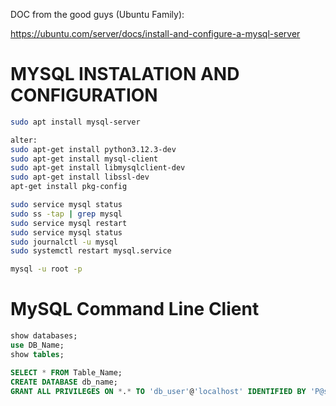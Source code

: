 DOC from the good guys (Ubuntu Family):

https://ubuntu.com/server/docs/install-and-configure-a-mysql-server

# MYSQL INSTALATION AND CONFIGURATION

```bash
sudo apt install mysql-server

alter:
sudo apt-get install python3.12.3-dev 
sudo apt-get install mysql-client
sudo apt-get install libmysqlclient-dev
sudo apt-get install libssl-dev
apt-get install pkg-config

sudo service mysql status
sudo ss -tap | grep mysql
sudo service mysql restart
sudo service mysql status
sudo journalctl -u mysql
sudo systemctl restart mysql.service

mysql -u root -p
```

# MySQL Command Line Client
```SQL
show databases;
use DB_Name;
show tables;

SELECT * FROM Table_Name;
CREATE DATABASE db_name;
GRANT ALL PRIVILEGES ON *.* TO 'db_user'@'localhost' IDENTIFIED BY 'P@s$w0rd123!';
``` 
